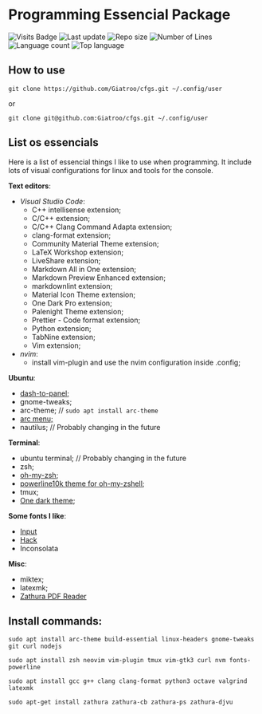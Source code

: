 # Programming Essencial Package

![Visits Badge](https://badges.pufler.dev/visits/Giatroo/cfgs)
![Last update](https://img.shields.io/github/last-commit/Giatroo/cfgs)
![Repo size](https://img.shields.io/github/repo-size/Giatroo/cfgs)
![Number of Lines](https://img.shields.io/tokei/lines/github/Giatroo/cfgs)
![Language count](https://img.shields.io/github/languages/count/Giatroo/cfgs)
![Top language](https://img.shields.io/github/languages/top/Giatroo/cfgs)

## How to use

`git clone https://github.com/Giatroo/cfgs.git ~/.config/user`

or

`git clone git@github.com:Giatroo/cfgs.git ~/.config/user`

## List os essencials

Here is a list of essencial things I like to use when programming. It include lots of visual
configurations for linux and tools for the console.

**Text editors**:
- _Visual Studio Code_:
  * C++ intellisense extension;
  * C/C++ extension;
  * C/C++ Clang Command Adapta extension;
  * clang-format extension;
  * Community Material Theme extension;
  * LaTeX Workshop extension;
  * LiveShare extension;
  * Markdown All in One extension;
  * Markdown Preview Enhanced extension;
  * markdownlint extension;
  * Material Icon Theme extension;
  * One Dark Pro extension;
  * Palenight Theme extension;
  * Prettier - Code format extension;
  * Python extension;
  * TabNine extension;
  * Vim extension;
- _nvim_:
  * install vim-plugin and use the nvim configuration inside .config;

**Ubuntu**:
- [dash-to-panel;](https://extensions.gnome.org/extension/1160/dash-to-panel/)
- gnome-tweaks;
- arc-theme; // `sudo apt install arc-theme`
- [arc menu;](https://extensions.gnome.org/extension/1228/arc-menu/)
- nautilus;  // Probably changing in the future

**Terminal**:
- ubuntu terminal; // Probably changing in the future
- zsh;
- [oh-my-zsh](https://ohmyz.sh/);
- [powerline10k theme for oh-my-zshell](https://github.com/romkatv/powerlevel10k);
- tmux;
- [One dark theme](https://github.com/denysdovhan/one-gnome-terminal);

**Some fonts I like**:
 - [Input](https://input.fontbureau.com/preview/)
 - [Hack](https://sourcefoundry.org/hack/)
 - Inconsolata

**Misc**:
- miktex;
- latexmk;
- [Zathura PDF Reader](https://pwmt.org/projects/zathura/)


 ## Install commands:

`sudo apt install arc-theme build-essential linux-headers gnome-tweaks git curl nodejs`

`sudo apt install zsh neovim vim-plugin tmux vim-gtk3 curl nvm fonts-powerline`

`sudo apt install gcc g++ clang clang-format python3 octave valgrind latexmk`

`sudo apt-get install zathura zathura-cb zathura-ps zathura-djvu`
